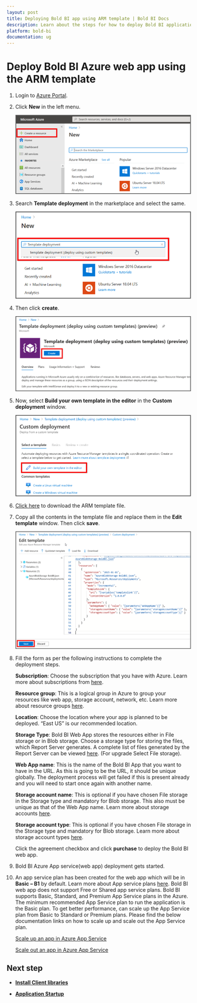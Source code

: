 ```yaml
---
layout: post
title: Deploying Bold BI app using ARM template | Bold BI Docs
description: Learn about the steps for how to deploy Bold BI application in Azure App service using the ARM template.
platform: bold-bi
documentation: ug
---
```


# Deploy Bold BI Azure web app using the ARM template

1. Login to [Azure Portal](https://portal.azure.com).

2. Click **New** in the left menu.

    ![Create new template](/static/assets/embedded/setup/images/create-new-template.png)

3. Search **Template deployment** in the marketplace and select the same.

    ![Choose template deployment](/static/assets/embedded/setup/images/choose-template-deployment.png)

4. Then click **create**.

    ![Click create template](/static/assets/embedded/setup/images/click-create-template.png)

5. Now, select **Build your own template in the editor** in the **Custom deployment** window.

    ![Choose own template editor](/static/assets/embedded/setup/images/choose-own-template-editor.png)

6. [Click here](https://raw.githubusercontent.com/boldbi/azure-arm-template/master/armtemplates/v5.3.83/BoldBIAppServiceTemplate.json) to download the ARM template file.

7. Copy all the contents in the template file and replace them in the **Edit template** window. Then click **save**.

    ![Edit template window](/static/assets/embedded/setup/images/edit-template-window.png)

8. Fill the form as per the following instructions to complete the deployment steps.

    **Subscription**: Choose the subscription that you have with Azure. Learn more about subscriptions from [here](https://blogs.msdn.microsoft.com/arunrakwal/2012/04/09/create-windows-azure-subscription/).

    **Resource group**: This is a logical group in Azure to group your resources like web app, storage account, network, etc. Learn more about resource groups [here](https://docs.microsoft.com/en-us/azure/azure-resource-manager/resource-group-overview#resource-groups).

    **Location**: Choose the location where your app is planned to be deployed. “East US” is our recommended location.

    **Storage Type**: Bold BI Web App stores the resources either in File storage or in Blob storage. Choose a storage type for storing the files, which Report Server generates. A complete list of files generated by the Report Server can be viewed [here](https://help.syncfusion.com/bold-bi/on-premise/setup/application-startup#storage-type-1). (For upgrade Select File storage).

    **Web App name**: This is the name of the Bold BI App that you want to have in the URL. As this is going to be the URL, it should be unique globally. The deployment process will get failed if this is present already and you will need to start once again with another name.

    **Storage account name**: This is optional if you have chosen File storage in the Storage type and mandatory for Blob storage. This also must be unique as that of the Web App name. Learn more about storage accounts [here](https://docs.microsoft.com/en-us/azure/storage/common/storage-account-overview).

    **Storage account type**: This is optional if you have chosen File storage in the Storage type and mandatory for Blob storage. Learn more about storage account types [here](https://docs.microsoft.com/en-us/azure/storage/blobs/object-replication-overview).

    Click the agreement checkbox and click **purchase** to deploy the Bold BI web app. 

9. Bold BI Azure App service(web app) deployment gets started.

10. An app service plan has been created for the web app which will be in **Basic – B1** by default. Learn more about App service plans [here](https://docs.microsoft.com/en-us/azure/app-service/azure-web-sites-web-hosting-plans-in-depth-overview). Bold BI web app does not support Free or Shared app service plans. Bold BI supports Basic, Standard, and Premium App Service plans in the Azure. The minimum recommended App Service plan to run the application is the Basic plan. To get better performance, can scale up the App Service plan from Basic to Standard or Premium plans. Please find the below documentation links on how to scale up and scale out the App Service plan.

    [Scale up an app in Azure App Service](https://docs.microsoft.com/en-us/azure/app-service-web/web-sites-scale)

    [Scale out an app in Azure App Service](https://docs.microsoft.com/en-us/azure/monitoring-and-diagnostics/insights-how-to-scale)

## Next step
* [**Install Client libraries**](/embedded-bi/setup/deploying-in-azure-app-service/install-client-libraries/)

* [**Application Startup**](/embedded-bi/application-startup/)
